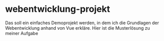 # webentwicklung-projekt
Das soll ein einfaches Demoprojekt werden, in dem ich die Grundlagen der Webentwicklung anhand von Vue erkläre. Hier ist die Musterlösung zu meiner Aufgabe
